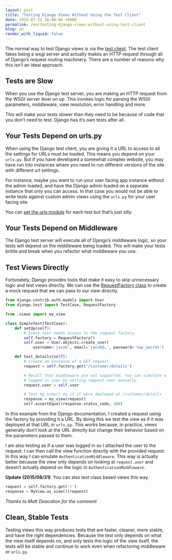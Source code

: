 ```yaml
---
layout: post
title: "Testing Django Views Without Using the Test Client"
date: 2015-07-21 16:00:00 +0000
permalink: /en/testing-django-views-without-using-test-client
blog: en
render_with_liquid: false
---
```


The normal way to test Django views is via the [test client](https://docs.djangoproject.com/en/1.8/topics/testing/tools/). The test client fakes being a wsgi server and actually makes an HTTP request through all of Django’s request routing machinery. There are a number of reasons why this isn’t an ideal approach.

## Tests are Slow

When you use the Django test server, you are making an HTTP request from the WSGI server level on up. This invokes logic for parsing the WSGI parameters, middleware, view resolution, error handling and more.

This will make your tests slower than they need to be because of code that you don’t need to test. Django has it’s own tests after all.

## Your Tests Depend on urls.py

When using the Django test client, you are giving it a URL to access to all the settings for URLs must be loaded. This means you depend on your `urls.py`. But if you have developed a somewhat complex website, you may have run into instances where you need to run different versions of the site with different url settings.

For instance, maybe you want to run your user facing app instance without the admin loaded, and have the Django admin loaded on a separate instance that only you can access. In that case you would not be able to write tests against custom admin views using the `urls.py` for your user facing site.

You can [set the urls module](https://docs.djangoproject.com/en/1.8/topics/testing/tools/#urlconf-configuration) for each test but that’s just silly.

## Your Tests Depend on Middleware

The Django test server will execute all of Django’s middleware logic, so your tests will depend on the middleware being loaded. This will make your tests brittle and break when you refactor what middleware you use.

## Test Views Directly

Fortunately, Django provides tools that make it easy to skip unnecessary logic and test views directly. We can use the [RequestFactory class](https://docs.djangoproject.com/en/1.8/topics/testing/advanced/#django.test.RequestFactory) to create a mock request that we can pass to our view directly.

```python
from django.contrib.auth.models import User
from django.test import TestCase, RequestFactory

from .views import my_view

class SimpleTest(TestCase):
    def setUp(self):
        # Every test needs access to the request factory.
        self.factory = RequestFactory()
        self.user = User.objects.create_user(
            username='jacob', email='jacob@…', password='top_secret')

    def test_details(self):
        # Create an instance of a GET request.
        request = self.factory.get('/customer/details')

        # Recall that middleware are not supported. You can simulate a
        # logged-in user by setting request.user manually.
        request.user = self.user

        # Test my_view() as if it were deployed at /customer/details
        response = my_view(request)
        self.assertEqual(response.status_code, 200)
```

In this example from the Django documentation, I created a request using the factory by providing it a URL. By doing this we test the view as if it was deployed at that URL in `urls.py`. This works because, in practice, views generally don’t look at the URL directly but change their behavior based on the parameters passed to them.

I am also testing as if a user was logged in so I attached the user to the request. I can then call the view function directly with the provided request. In this way I can emulate `AuthenticationMiddleware`. This way is actually better because the view only depends on looking at `request.user` and doesn’t actually depend on the logic in `AuthenticationMiddleware`.

**Update (2015/08/31)**: You can also test class based views this way.

```python
request = self.factory.get('/')
response = MyView.as_view()(request)
```

_Thanks to Matt Deacalion for the comment_

## Clean, Stable Tests

Testing views this way produces tests that are faster, cleaner, more stable, and have the right dependencies. Because the test only depends on what the view itself depends on, and only tests the logic of the view itself, the tests will be stable and continue to work even when refactoring middleware or `urls.py`.
